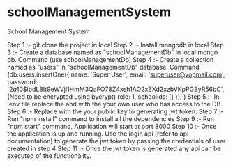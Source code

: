 # schoolManagementSystem
School Management System

Step 1 :- git clone the project in local
Step 2 :- Install mongodb in local
Step 3 :- Create a database named as "schoolManagementDb" in local mongo db. Command (use schoolManagementDb)
Step 4 :- Create a collection named as "users" in "schoolManagementDb" database. Command (db.users.insertOne({
    name: 'Super User',
    email: 'superuser@yopmail.com',
    password: '$2a$10$ibdL8It9eWVjl1HmM3QaFO78Z4xsh1AO2xZXd2xzbVKpPGByR56bC', (Need to be encrypted using bycrypt)
    role: 1,
    schoolIds: []
});
)
Step 5 :- In .env file replace the <username> and <password> with the your own user who has access to the DB.
Step 6 :- Replace <jwt secret> with the your public key to generating jwt token.
Step 7 :- Run "npm install" command to install all the dependencies
Step 9 :- Run "npm start" command, Application will start at port 8000
Step 10 :- Once the application is up and running. Use the login api (refer to api documentation) to generate the jwt token by passing the credentials of user created in step 4
Step 11 :- Once the jwt token is generated any api can be executed of the functionality.